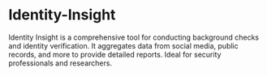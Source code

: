 # Identity-Insight
Identity Insight is a comprehensive tool for conducting background checks and identity verification. It aggregates data from social media, public records, and more to provide detailed reports. Ideal for security professionals and researchers.

